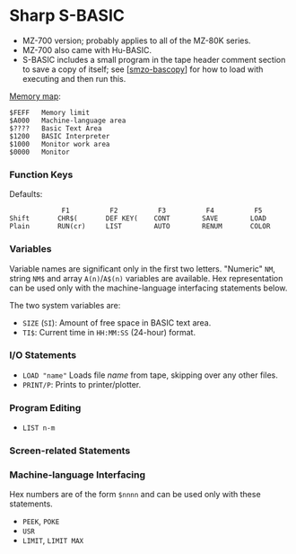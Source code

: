 Sharp S-BASIC
=============

- MZ-700 version; probably applies to all of the MZ-80K series.
- MZ-700 also came with Hu-BASIC.
- S-BASIC includes a small program in the tape header comment section to
  save a copy of itself; see [[smzo-bascopy]] for how to load with
  executing and then run this.

[Memory map][som 28]:

    $FEFF   Memory limit
    $A000   Machine-language area
    $????   Basic Text Area
    $1200   BASIC Interpreter
    $1000   Monitor work area
    $0000   Monitor

### Function Keys

Defaults:

                 F1          F2          F3          F4          F5
    Shift       CHR$(       DEF KEY(    CONT        SAVE        LOAD
    Plain       RUN(cr)     LIST        AUTO        RENUM       COLOR

### Variables

Variable names are significant only in the first two letters.
"Numeric" `NM`, string `NM$` and array `A(n)`/`A$(n)` variables are
available. Hex representation can be used only with the machine-language
interfacing statements below.

The two system variables are:
- `SIZE` (`SI`): Amount of free space in BASIC text area.
- `TI$`: Current time in `HH:MM:SS` (24-hour) format.

### I/O Statements

- `LOAD "name"` Loads file _name_ from tape, skipping over any other files.
- `PRINT/P`: Prints to printer/plotter.

### Program Editing

- `LIST n-m`

### Screen-related Statements

### Machine-language Interfacing

Hex numbers are of the form `$nnnn` and can be used only with these
statements.

- `PEEK`, `POKE`
- `USR`
- `LIMIT`, `LIMIT MAX`



<!-------------------------------------------------------------------->
[som 28]: https://archive.org/details/sharpmz700ownersmanual/page/n29/mode/1up?view=theater

[smzo-bascopy]: https://original.sharpmz.org/mz-700/basiccpy.htm
